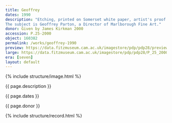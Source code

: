 ```yaml
---
title: Geoffrey
dates: 1990
description: "Etching, printed on Somerset white paper, artist's proof outside the published edition of 50.
The subject is Geoffrey Parton, a Director of Marlborough Fine Art."
donor: Given by James Kirkman 2000
accession: P.25-2000
object: 160382
permalink: /works/geoffrey-1990
preview: https://data.fitzmuseum.cam.ac.uk/imagestore/pdp/pdp28/preview_P_25_2000.jpg
large: https://data.fitzmuseum.cam.ac.uk/imagestore/pdp/pdp28/P_25_2000.jpg
era: [seven]
layout: default
---
```

{% include structure/image.html %}

{{ page.description }}

{{ page.dates }}

{{ page.donor }}

{% include structure/record.html %}
